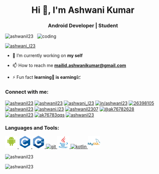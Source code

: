 <h1 align="center">Hi 👋, I'm Ashwani Kumar</h1>
<h3 align="center">Android Developer | Student</h3>
<img align="right" alt="coding" width="400" src="https://images.squarespace-cdn.com/content/v1/5769fc401b631bab1addb2ab/1541580611624-TE64QGKRJG8SWAIUS7NS/coding-freak.gif">

<p align="left"> <img src="https://komarev.com/ghpvc/?username=ashwanil23&label=Profile%20views&color=0e75b6&style=flat" alt="ashwanil23" /> </p>

<p align="left"> <a href="https://twitter.com/ashwani_l23" target="blank"><img src="https://img.shields.io/twitter/follow/ashwani_l23?logo=twitter&style=for-the-badge" alt="ashwani_l23" /></a> </p>

- 🔭 I’m currently working on **my self**

- 📫 How to reach me **mailid.ashwanikumar@gmail.com**

- ⚡ Fun fact **learning📑 is earning💹**

<h3 align="left">Connect with me:</h3>
<p align="left">
<a href="https://codepen.io/ashwanil23" target="blank"><img align="center" src="https://raw.githubusercontent.com/rahuldkjain/github-profile-readme-generator/master/src/images/icons/Social/codepen.svg" alt="ashwanil23" height="30" width="40" /></a>
<a href="https://dev.to/ashwanil23" target="blank"><img align="center" src="https://raw.githubusercontent.com/rahuldkjain/github-profile-readme-generator/master/src/images/icons/Social/devto.svg" alt="ashwanil23" height="30" width="40" /></a>
<a href="https://twitter.com/ashwani_l23" target="blank"><img align="center" src="https://raw.githubusercontent.com/rahuldkjain/github-profile-readme-generator/master/src/images/icons/Social/twitter.svg" alt="ashwani_l23" height="30" width="40" /></a>
<a href="https://linkedin.com/in/in/ashwanl23" target="blank"><img align="center" src="https://raw.githubusercontent.com/rahuldkjain/github-profile-readme-generator/master/src/images/icons/Social/linked-in-alt.svg" alt="in/ashwanl23" height="30" width="40" /></a>
<a href="https://stackoverflow.com/users/26398105" target="blank"><img align="center" src="https://raw.githubusercontent.com/rahuldkjain/github-profile-readme-generator/master/src/images/icons/Social/stack-overflow.svg" alt="26398105" height="30" width="40" /></a>
<a href="https://codesandbox.com/ashwanil23" target="blank"><img align="center" src="https://raw.githubusercontent.com/rahuldkjain/github-profile-readme-generator/master/src/images/icons/Social/codesandbox.svg" alt="ashwanil23" height="30" width="40" /></a>
<a href="https://instagram.com/ashwani.l23" target="blank"><img align="center" src="https://raw.githubusercontent.com/rahuldkjain/github-profile-readme-generator/master/src/images/icons/Social/instagram.svg" alt="ashwani.l23" height="30" width="40" /></a>
<a href="https://www.codechef.com/users/ashwanil2307" target="blank"><img align="center" src="https://cdn.jsdelivr.net/npm/simple-icons@3.1.0/icons/codechef.svg" alt="ashwanil2307" height="30" width="40" /></a>
<a href="https://www.hackerrank.com/@ak76782628" target="blank"><img align="center" src="https://raw.githubusercontent.com/rahuldkjain/github-profile-readme-generator/master/src/images/icons/Social/hackerrank.svg" alt="@ak76782628" height="30" width="40" /></a>
<a href="https://www.leetcode.com/ashwanil23" target="blank"><img align="center" src="https://raw.githubusercontent.com/rahuldkjain/github-profile-readme-generator/master/src/images/icons/Social/leet-code.svg" alt="ashwanil23" height="30" width="40" /></a>
<a href="https://auth.geeksforgeeks.org/user/ak76783qqs" target="blank"><img align="center" src="https://raw.githubusercontent.com/rahuldkjain/github-profile-readme-generator/master/src/images/icons/Social/geeks-for-geeks.svg" alt="ak76783qqs" height="30" width="40" /></a>
<a href="https://www.topcoder.com/members/ashwanil23" target="blank"><img align="center" src="https://raw.githubusercontent.com/rahuldkjain/github-profile-readme-generator/master/src/images/icons/Social/topcoder.svg" alt="ashwanil23" height="30" width="40" /></a>
</p>

<h3 align="left">Languages and Tools:</h3>
<p align="left"> <a href="https://developer.android.com" target="_blank" rel="noreferrer"> <img src="https://raw.githubusercontent.com/devicons/devicon/master/icons/android/android-original-wordmark.svg" alt="android" width="40" height="40"/> </a> <a href="https://www.cprogramming.com/" target="_blank" rel="noreferrer"> <img src="https://raw.githubusercontent.com/devicons/devicon/master/icons/c/c-original.svg" alt="c" width="40" height="40"/> </a> <a href="https://www.w3schools.com/cpp/" target="_blank" rel="noreferrer"> <img src="https://raw.githubusercontent.com/devicons/devicon/master/icons/cplusplus/cplusplus-original.svg" alt="cplusplus" width="40" height="40"/> </a> <a href="https://git-scm.com/" target="_blank" rel="noreferrer"> <img src="https://www.vectorlogo.zone/logos/git-scm/git-scm-icon.svg" alt="git" width="40" height="40"/> </a> <a href="https://www.java.com" target="_blank" rel="noreferrer"> <img src="https://raw.githubusercontent.com/devicons/devicon/master/icons/java/java-original.svg" alt="java" width="40" height="40"/> </a> <a href="https://kotlinlang.org" target="_blank" rel="noreferrer"> <img src="https://www.vectorlogo.zone/logos/kotlinlang/kotlinlang-icon.svg" alt="kotlin" width="40" height="40"/> </a> <a href="https://www.mysql.com/" target="_blank" rel="noreferrer"> <img src="https://raw.githubusercontent.com/devicons/devicon/master/icons/mysql/mysql-original-wordmark.svg" alt="mysql" width="40" height="40"/> </a> </p>

<p><img align="center" src="https://github-readme-stats.vercel.app/api/top-langs?username=ashwanil23&show_icons=true&locale=en&layout=compact" alt="ashwanil23" /></p>

<p><img align="center" src="https://github-readme-streak-stats.herokuapp.com/?user=ashwanil23&" alt="ashwanil23" /></p>

